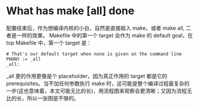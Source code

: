# What has make [all] done

配置结束后，作为想编译内核的小白，自然是直接敲入 make，或者 make all, 二者是一样的效果。
Makefile 中的第一个 target 会作为 make 的 default goal，在 top Makefile 中，第一个 target 是：

	# That's our default target when none is given on the command line
	PHONY := _all
	_all:

_all 更的作用更像是个 placeholder，因为真正作用的 target 都是它的 prerequisites。当不加任何参数执行 make 时，这可能是整个编译过程最复杂的一步(这也意味着，本文可能无比的长)，用流程图来观察会更清晰；又因为流程无比的长，所以一张图是不够的。

